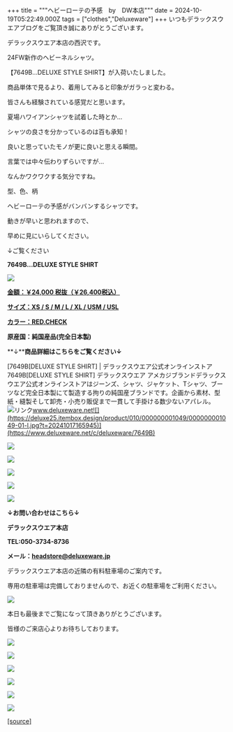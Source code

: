 +++
title = """ヘビーローテの予感　by　DW本店"""
date = 2024-10-19T05:22:49.000Z
tags = ["clothes","Deluxeware"]
+++
いつもデラックスウエアブログをご覧頂き誠にありがとうございます。

デラックスウエア本店の西沢です。

24FW新作のヘビーネルシャツ。

【7649B...DELUXE STYLE SHIRT】が入荷いたしました。

商品単体で見るより、着用してみると印象がガラっと変わる。

皆さんも経験されている感覚だと思います。

夏場ハワイアンシャツを試着した時とか...

シャツの良さを分かっているのは百も承知！

良いと思っていたモノが更に良いと思える瞬間。

言葉では中々伝わりずらいですが...

なんかワクワクする気分ですね。

型、色、柄

ヘビーローテの予感がバンバンするシャツです。

動きが早いと思われますので、

早めに見にいらしてください。

↓ご覧ください

**7649B...DELUXE STYLE SHIRT**

[![](https://stat.ameba.jp/user_images/20241019/12/deluxeware/4c/cd/j/o1170156015499699048.jpg)](https://stat.ameba.jp/user_images/20241019/12/deluxeware/4c/cd/j/o1170156015499699048.jpg)

[**金額：￥24,000 税抜（￥26,400税込）**](https://www.deluxeware.net/c/deluxeware/7649B)

[**サイズ：XS / S / M / L / XL / USM / USL**](https://www.deluxeware.net/c/deluxeware/7649B)

[**カラー：RED.CHECK**](https://www.deluxeware.net/c/deluxeware/7649B)

**原産国：純国産品(完全日本製)**

**↓****商品詳細はこちらをご覧ください↓**

[7649B\[DELUXE STYLE SHIRT\] | デラックスウエア公式オンラインストア7649B\[DELUXE STYLE SHIRT\] デラックスウエア アメカジブランドデラックスウエア公式オンラインストアはジーンズ、シャツ、ジャケット、Tシャツ、ブーツなど完全日本製にて製造する拘りの純国産ブランドです。企画から素材、型紙・縫製そして卸売・小売り販促まで一貫して手掛ける数少ないアパレル。![リンク](https://c.stat100.ameba.jp/ameblo/symbols/v3.20.0/svg/gray/editor_link.svg)www.deluxeware.net![](https://deluxe25.itembox.design/product/010/000000001049/000000001049-01-l.jpg?t=20241017165945)](https://www.deluxeware.net/c/deluxeware/7649B)

[![](https://stat.ameba.jp/user_images/20241019/12/deluxeware/07/03/j/o1172156415499699043.jpg)](https://stat.ameba.jp/user_images/20241019/12/deluxeware/07/03/j/o1172156415499699043.jpg)

[![](https://stat.ameba.jp/user_images/20241019/12/deluxeware/54/8e/j/o1168158615499699042.jpg)](https://stat.ameba.jp/user_images/20241019/12/deluxeware/54/8e/j/o1168158615499699042.jpg)

[![](https://stat.ameba.jp/user_images/20241019/12/deluxeware/72/ed/j/o1170156015499699052.jpg)](https://stat.ameba.jp/user_images/20241019/12/deluxeware/72/ed/j/o1170156015499699052.jpg)

[![](https://stat.ameba.jp/user_images/20241019/12/deluxeware/a4/39/j/o1168155815499699047.jpg)](https://stat.ameba.jp/user_images/20241019/12/deluxeware/a4/39/j/o1168155815499699047.jpg)

[![](https://stat.ameba.jp/user_images/20241019/12/deluxeware/1c/f1/j/o0809107915499699036.jpg)](https://stat.ameba.jp/user_images/20241019/12/deluxeware/1c/f1/j/o0809107915499699036.jpg)

**↓お問い合わせはこちら↓**

**デラックスウエア本店**

**TEL:050-3734-8736**

**メール：headstore@deluxeware.jp**

デラックスウエア本店の近隣の有料駐車場のご案内です。

専用の駐車場は完備しておりませんので、お近くの駐車場をご利用ください。

[![](https://stat.ameba.jp/user_images/20231002/16/deluxeware/6e/11/j/o0800080015345677212.jpg?caw=800)](https://ameblo.jp/deluxeware/image-12823266760-15345677212.html)

本日も最後までご覧になって頂きありがとうございます。

皆様のご来店心よりお待ちしております。

[![](https://stat.ameba.jp/user_images/20241016/14/deluxeware/bc/37/j/o0930015015498595508.jpg?caw=800)](https://www.deluxeware.net/c/tokusyu)

[![](https://stat.ameba.jp/user_images/20241007/16/deluxeware/df/96/j/o0800026015495163803.jpg?caw=800)](https://www.deluxeware.net/)

[![](https://stat.ameba.jp/user_images/20240614/12/deluxeware/fb/b4/j/o0800026015451324172.jpg?caw=800)](https://www.deluxeware.net/c/2024FWreserveall)

[![](https://stat.ameba.jp/user_images/20240315/15/deluxeware/04/7f/j/o0800026015413271803.jpg?caw=800)](https://www.instagram.com/deluxeware/?hl=ja)

[![](https://stat.ameba.jp/user_images/20220415/12/deluxeware/3b/ce/j/o0800026015103175481.jpg?caw=800)](https://www.deluxeware.net/f/headstore)

[![](https://stat.ameba.jp/user_images/20220415/12/deluxeware/d7/c6/j/o0800026015103175487.jpg?caw=800)](https://www.deluxeware.net/)

[[source]](https://ameblo.jp/deluxeware/entry-12871850237.html)
